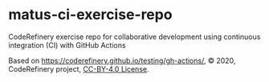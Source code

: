 # matus-ci-exercise-repo
CodeRefinery exercise repo for collaborative development using continuous integration (CI) with GitHub Actions

Based on https://coderefinery.github.io/testing/gh-actions/, © 2020, CodeRefinery project, [CC-BY-4.0 License](https://github.com/coderefinery/testing/blob/master/LICENSE).
